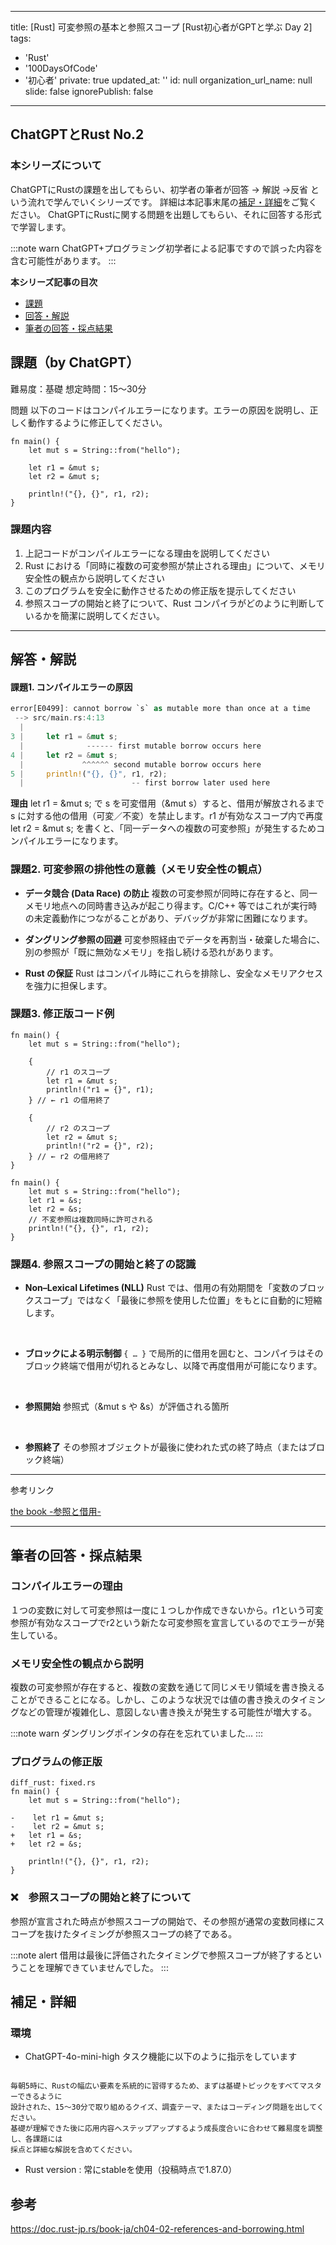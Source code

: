 
---
title: [Rust] 可変参照の基本と参照スコープ [Rust初心者がGPTと学ぶ Day 2] 
tags:
  - 'Rust'
  - '100DaysOfCode'
  - '初心者'
private: true
updated_at: ''
id: null
organization_url_name: null
slide: false
ignorePublish: false
---

## ChatGPTとRust No.2

### 本シリーズについて

ChatGPTにRustの課題を出してもらい、初学者の筆者が回答 → 解説 →反省 という流れで学んでいくシリーズです。  詳細は本記事末尾の[補足・詳細](#補足詳細)をご覧ください。
ChatGPTにRustに関する問題を出題してもらい、それに回答する形式で学習します。

:::note warn
ChatGPT+プログラミング初学者による記事ですので誤った内容を含む可能性があります。
:::

**本シリーズ記事の目次**
- [課題](#課題by-chatgpt)
- [回答・解説](#回答解説)
- [筆者の回答・採点結果](#筆者の回答採点結果)
  
## 課題（by ChatGPT）
難易度：基礎
想定時間：15〜30分

問題
以下のコードはコンパイルエラーになります。エラーの原因を説明し、正しく動作するように修正してください。

```rust: problem.rs
fn main() {
    let mut s = String::from("hello");

    let r1 = &mut s;
    let r2 = &mut s;

    println!("{}, {}", r1, r2);
}
```
### 課題内容
1. 上記コードがコンパイルエラーになる理由を説明してください
2. Rust における「同時に複数の可変参照が禁止される理由」について、メモリ安全性の観点から説明してください
3. このプログラムを安全に動作させるための修正版を提示してください
4. 参照スコープの開始と終了について、Rust コンパイラがどのように判断しているかを簡潔に説明してください。


---
## 解答・解説

#### 課題1. コンパイルエラーの原因

```rust
error[E0499]: cannot borrow `s` as mutable more than once at a time
 --> src/main.rs:4:13
  |
3 |     let r1 = &mut s;
  |              ------ first mutable borrow occurs here
4 |     let r2 = &mut s;
  |             ^^^^^^ second mutable borrow occurs here
5 |     println!("{}, {}", r1, r2);
  |                        -- first borrow later used here
```

**理由**
let r1 = &mut s; で s を可変借用（&mut s）すると、借用が解放されるまで s に対する他の借用（可変／不変）を禁止します。r1 が有効なスコープ内で再度 let r2 = &mut s; を書くと、「同一データへの複数の可変参照」が発生するためコンパイルエラーになります。

### 課題2. 可変参照の排他性の意義（メモリ安全性の観点）

- **データ競合 (Data Race) の防止**
複数の可変参照が同時に存在すると、同一メモリ地点への同時書き込みが起こり得ます。C/C++ 等ではこれが実行時の未定義動作につながることがあり、デバッグが非常に困難になります。

- **ダングリング参照の回避**
可変参照経由でデータを再割当・破棄した場合に、別の参照が「既に無効なメモリ」を指し続ける恐れがあります。

- **Rust の保証**
Rust はコンパイル時にこれらを排除し、安全なメモリアクセスを強力に担保します。

### 課題3. 修正版コード例

```rust: ブロックで可変借用のスコープを分離
fn main() {
    let mut s = String::from("hello");

    {
        // r1 のスコープ
        let r1 = &mut s;
        println!("r1 = {}", r1);
    } // ← r1 の借用終了

    {
        // r2 のスコープ
        let r2 = &mut s;
        println!("r2 = {}", r2);
    } // ← r2 の借用終了
}

```

```rust: 可変参照ではなく不変参照を複数持つ
fn main() {
    let mut s = String::from("hello");
    let r1 = &s;
    let r2 = &s;
    // 不変参照は複数同時に許可される
    println!("{}, {}", r1, r2);
}

```

### 課題4. 参照スコープの開始と終了の認識

- **Non–Lexical Lifetimes (NLL)**
Rust では、借用の有効期間を「変数のブロックスコープ」ではなく「最後に参照を使用した位置」をもとに自動的に短縮します。
<br>

- **ブロックによる明示制御**
`{ … }` で局所的に借用を囲むと、コンパイラはそのブロック終端で借用が切れるとみなし、以降で再度借用が可能になります。
<br>

- **参照開始**
参照式（&mut s や &s）が評価される箇所
<br>

- **参照終了**
その参照オブジェクトが最後に使われた式の終了時点（またはブロック終端）

---
参考リンク

[the book -参照と借用-](https://doc.rust-jp.rs/book-ja/ch04-02-references-and-borrowing.html)

---

## 筆者の回答・採点結果

### コンパイルエラーの理由
１つの変数に対して可変参照は一度に１つしか作成できないから。r1という可変参照が有効なスコープでr2という新たな可変参照を宣言しているのでエラーが発生している。

### メモリ安全性の観点から説明
複数の可変参照が存在すると、複数の変数を通じて同じメモリ領域を書き換えることができることになる。しかし、このような状況では値の書き換えのタイミングなどの管理が複雑化し、意図しない書き換えが発生する可能性が増大する。

:::note warn
ダングリングポインタの存在を忘れていました...
:::

### プログラムの修正版

```diff_rust: fixed.rs
diff_rust: fixed.rs
fn main() {
    let mut s = String::from("hello");

-    let r1 = &mut s; 
-    let r2 = &mut s; 
+   let r1 = &s;
+   let r2 = &s;

    println!("{}, {}", r1, r2);
}
```

### :x:　参照スコープの開始と終了について

参照が宣言された時点が参照スコープの開始で、その参照が通常の変数同様にスコープを抜けたタイミングが参照スコープの終了である。

:::note alert
借用は最後に評価されたタイミングで参照スコープが終了するということを理解できていませんでした。
:::


## 補足・詳細

### 環境

- ChatGPT-4o-mini-high
タスク機能に以下のように指示をしています

``` :タスク指示

毎朝5時に、Rustの幅広い要素を系統的に習得するため、まずは基礎トピックをすべてマスターできるように
設計された、15〜30分で取り組めるクイズ、調査テーマ、またはコーディング問題を出してください。  
基礎が理解できた後に応用内容へステップアップするよう成長度合いに合わせて難易度を調整し、各課題には
採点と詳細な解説を含めてください。

```

- Rust 
version : 常にstableを使用（投稿時点で1.87.0）


## 参考

https://doc.rust-jp.rs/book-ja/ch04-02-references-and-borrowing.html


